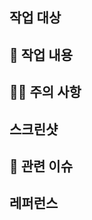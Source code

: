 <!-- 반드시 라벨과 프로젝트 등록하기 -->

## 작업 대상
<!-- 작업한 대상을 자세히 설명해주세요. -->

## 📄 작업 내용
<!-- 작업한 내용을 간단히 요약해주세요. -->

## 🙋🏻 주의 사항
<!-- 리뷰어를 위해 복잡하거나 중요한 코드를 명시해주세요. -->

## 스크린샷
<!-- 필요한 경우 이해를 돕기위해 스크린샷을 올려주세요. -->

## 📎 관련 이슈
<!-- merge 시 close할 issue 번호를 입력해주세요. -->

<!-- closed #번호 --> 

## 레퍼런스
<!-- 작업 시 참고했던 문건의 URL을 남겨주세요 -->